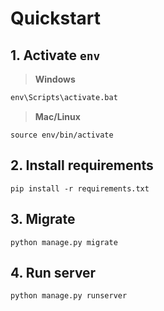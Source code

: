 # Quickstart


## 1. Activate `env` 
> **Windows**

 ```cmd
 env\Scripts\activate.bat
 ```

> **Mac/Linux**
```Terminal
source env/bin/activate
```


## 2. Install requirements
`pip install -r requirements.txt`


## 3. Migrate
`python manage.py migrate`


## 4. Run server
`python manage.py runserver`